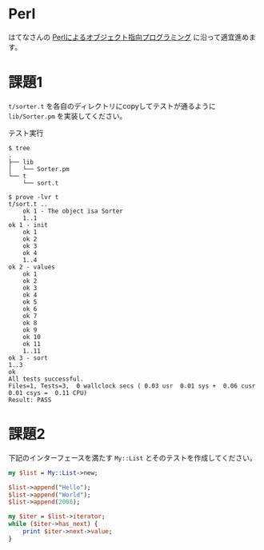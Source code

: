 Perl
====

はてなさんの [Perlによるオブジェクト指向プログラミング](https://github.com/hatena/Hatena-Textbook/blob/master/oop-for-perl.md) に沿って適宜進めます。

課題1
=====

`t/sorter.t` を各自のディレクトリにcopyしてテストが通るように `lib/Sorter.pm` を実装してください。

テスト実行
```
$ tree
.
├── lib
│   └── Sorter.pm
└── t
    └── sort.t

$ prove -lvr t
t/sort.t ..
    ok 1 - The object isa Sorter
    1..1
ok 1 - init
    ok 1
    ok 2
    ok 3
    ok 4
    1..4
ok 2 - values
    ok 1
    ok 2
    ok 3
    ok 4
    ok 5
    ok 6
    ok 7
    ok 8
    ok 9
    ok 10
    ok 11
    1..11
ok 3 - sort
1..3
ok
All tests successful.
Files=1, Tests=3,  0 wallclock secs ( 0.03 usr  0.01 sys +  0.06 cusr  0.01 csys =  0.11 CPU)
Result: PASS
```

課題2
=====

下記のインターフェースを満たす `My::List` とそのテストを作成してください。

```perl
my $list = My::List->new;

$list->append("Hello");
$list->append("World");
$list->append(2008);

my $iter = $list->iterator;
while ($iter->has_next) {
    print $iter->next->value;
}
```
